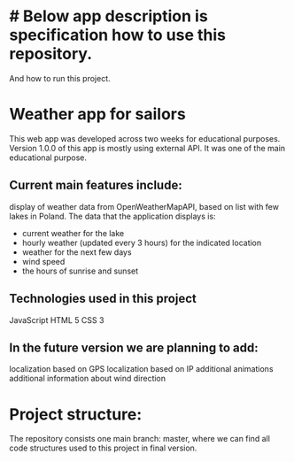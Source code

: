 # # Below app description is specification how to use this repository.
And how to run this project.

# Weather app for sailors
 This web app was developed across two weeks for educational purposes.
Version 1.0.0 of this app is mostly using external API. It was one of the main educational purpose.
##  Current main features include:
display of weather data from OpenWeatherMapAPI, based on list with few lakes in Poland. The data that the application displays is:
- current weather for the lake
- hourly weather (updated every 3 hours) for the indicated location 
- weather for the next few days 
- wind speed
- the hours of sunrise and sunset
## Technologies used in this project
JavaScript
HTML 5
CSS 3
## In the future version we are planning to add:
localization based on GPS
localization based on IP 
additional animations
additional information about wind direction
 
 
# Project structure:
The repository consists one main branch: master, where we can find all code structures used to this project in final version. 
